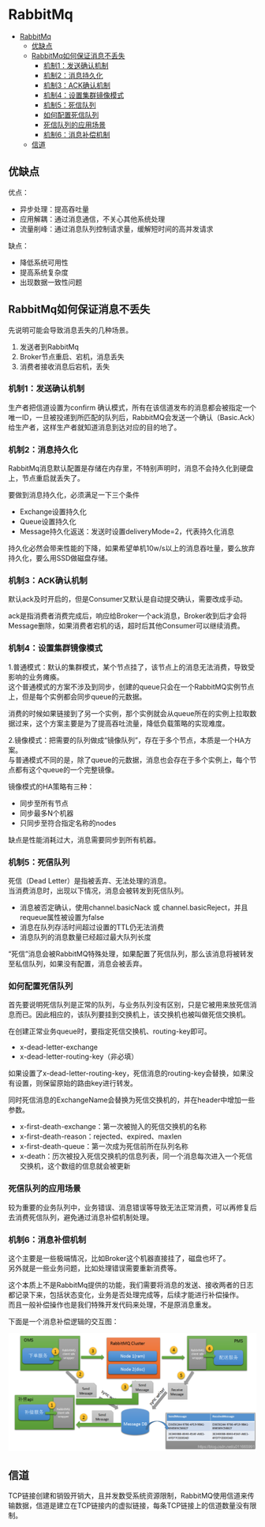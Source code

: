 # RabbitMq
- [RabbitMq](#rabbitmq)
  - [优缺点](#优缺点)
  - [RabbitMq如何保证消息不丢失](#rabbitmq如何保证消息不丢失)
    - [机制1：发送确认机制](#机制1发送确认机制)
    - [机制2：消息持久化](#机制2消息持久化)
    - [机制3：ACK确认机制](#机制3ack确认机制)
    - [机制4：设置集群镜像模式](#机制4设置集群镜像模式)
    - [机制5：死信队列](#机制5死信队列)
    - [如何配置死信队列](#如何配置死信队列)
    - [死信队列的应用场景](#死信队列的应用场景)
    - [机制6：消息补偿机制](#机制6消息补偿机制)
  - [信道](#信道)

## 优缺点
优点：
- 异步处理：提高吞吐量
- 应用解耦：通过消息通信，不关心其他系统处理
- 流量削峰：通过消息队列控制请求量，缓解短时间的高并发请求

缺点：
- 降低系统可用性
- 提高系统复杂度
- 出现数据一致性问题

## RabbitMq如何保证消息不丢失
先说明可能会导致消息丢失的几种场景。
1. 发送者到RabbitMq
2. Broker节点重启、宕机，消息丢失
3. 消费者接收消息后宕机，丢失

### 机制1：发送确认机制
生产者把信道设置为confirm 确认模式，所有在该信道发布的消息都会被指定一个唯一ID，一旦被投递到所匹配的队列后，RabbitMQ会发送一个确认（Basic.Ack）给生产者，这样生产者就知道消息到达对应的目的地了。

### 机制2：消息持久化
RabbitMq消息默认配置是存储在内存里，不特别声明时，消息不会持久化到硬盘上，节点重启就丢失了。

要做到消息持久化，必须满足一下三个条件
- Exchange设置持久化
- Queue设置持久化
- Message持久化返送：发送时设置deliveryMode=2，代表持久化消息

持久化必然会带来性能的下降，如果希望单机10w/s以上的消息吞吐量，要么放弃持久化，要么用SSD做磁盘存储。

### 机制3：ACK确认机制
默认ack及时开启的，但是Consumer又默认是自动提交确认，需要改成手动。

ack是指消费者消费完成后，响应给Broker一个ack消息，Broker收到后才会将Message删除，如果消费者宕机的话，超时后其他Consumer可以继续消费。

### 机制4：设置集群镜像模式
1.普通模式：默认的集群模式，某个节点挂了，该节点上的消息无法消费，导致受影响的业务瘫痪。  
这个普通模式的方案不涉及到同步，创建的queue只会在一个RabbitMQ实例节点上，但是每个实例都会同步queue的元数据。

消费的时候如果链接到了另一个实例，那个实例就会从queue所在的实例上拉取数据过来，这个方案主要是为了提高吞吐流量，降低负载策略的实现难度。

2.镜像模式：把需要的队列做成“镜像队列”，存在于多个节点，本质是一个HA方案。  
与普通模式不同的是，除了queue的元数据，消息也会存在于多个实例上，每个节点都有这个queue的一个完整镜像。

镜像模式的HA策略有三种：
- 同步至所有节点
- 同步最多N个机器
- 只同步至符合指定名称的nodes

缺点是性能消耗过大，消息需要同步到所有机器。

### 机制5：死信队列
死信（Dead Letter）是指被丢弃、无法处理的消息。  
当消费消息时，出现以下情况，消息会被转发到死信队列。
- 消息被否定确认，使用channel.basicNack 或 channel.basicReject，并且requeue属性被设置为false
- 消息在队列存活时间超过设置的TTL仍无法消费
- 消息队列的消息数量已经超过最大队列长度

“死信”消息会被RabbitMQ特殊处理，如果配置了死信队列，那么该消息将被转发至私信队列，如果没有配置，消息会被丢弃。

### 如何配置死信队列
首先要说明死信队列是正常的队列，与业务队列没有区别，只是它被用来放死信消息而已。因此相应的，该队列要挂到交换机上，该交换机也被叫做死信交换机。

在创建正常业务queue时，要指定死信交换机、routing-key即可。
- x-dead-letter-exchange
- x-dead-letter-routing-key（非必填）
  
如果设置了x-dead-letter-routing-key，死信消息的routing-key会替换，如果没有设置，则保留原始的路由key进行转发。

同时死信消息的ExchangeName会替换为死信交换机的，并在header中增加一些参数。
- x-first-death-exchange：第一次被抛入的死信交换机的名称
- x-first-death-reason：rejected、expired、maxlen
- x-first-death-queue：第一次成为死信前所在队列名称
- x-death：历次被投入死信交换机的信息列表，同一个消息每次进入一个死信交换机，这个数组的信息就会被更新

### 死信队列的应用场景
较为重要的业务队列中，业务错误、消息错误等导致无法正常消费，可以再修复后去消费死信队列，避免通过消息补偿机制处理。

### 机制6：消息补偿机制
这个主要是一些极端情况，比如Broker这个机器直接挂了，磁盘也坏了。  
另外就是一些业务问题，比如处理错误需要重新消费等。

这个本质上不是RabbitMq提供的功能，我们需要将消息的发送、接收两者的日志都记录下来，包括状态变化，业务是否处理完成等，后续才能进行补偿操作。  
而且一般补偿操作也是我们特殊开发代码来处理，不是原消息重发。  

下面是一个消息补偿逻辑的交互图：

![resender](./static/RabbitMq-resender.png)

## 信道
TCP链接创建和销毁开销大，且并发数受系统资源限制，RabbitMQ使用信道来传输数据，信道是建立在TCP链接内的虚拟链接，每条TCP链接上的信道数量没有限制。
